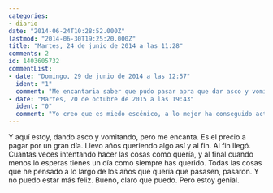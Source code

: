 ```yaml
---
categories:
- diario
date: "2014-06-24T10:28:52.000Z"
lastmod: "2014-06-30T19:25:20.000Z"
title: "Martes, 24 de junio de 2014 a las 11:28"
comments: 2
id: 1403605732
commentList:
- date: "Domingo, 29 de junio de 2014 a las 12:57"
  ident: "1"
  comment: "Me encantaria saber que pudo pasar apra que dar asco y vomitar haya merecido la pena xD"
- date: "Martes, 20 de octubre de 2015 a las 19:43"
  ident: "0"
  comment: "Yo creo que es miedo escénico, a lo mejor ha conseguido actuar con su grupo musical o algo del estilo."
---
```


Y aquí estoy, dando asco y vomitando, pero me encanta. Es el precio a pagar por un gran día. Llevo años queriendo algo así y al fin. Al fin llegó. Cuantas veces intentando hacer las cosas como quería, y al final cuando menos lo esperas tienes un día como siempre has querido. Todas las cosas que he pensado a lo largo de los años que quería que pasasen, pasaron. Y no puedo estar más feliz. Bueno, claro que puedo. Pero estoy genial.